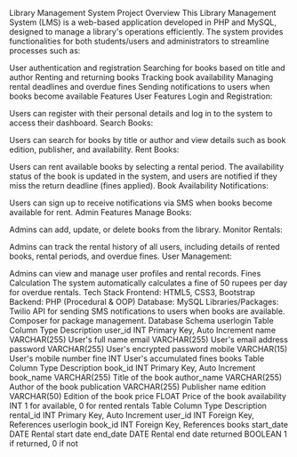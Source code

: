 Library Management System
Project Overview
This Library Management System (LMS) is a web-based application developed in PHP and MySQL, designed to manage a library's operations efficiently. The system provides functionalities for both students/users and administrators to streamline processes such as:

User authentication and registration
Searching for books based on title and author
Renting and returning books
Tracking book availability
Managing rental deadlines and overdue fines
Sending notifications to users when books become available
Features
User Features
Login and Registration:

Users can register with their personal details and log in to the system to access their dashboard.
Search Books:

Users can search for books by title or author and view details such as book edition, publisher, and availability.
Rent Books:

Users can rent available books by selecting a rental period. The availability status of the book is updated in the system, and users are notified if they miss the return deadline (fines applied).
Book Availability Notifications:

Users can sign up to receive notifications via SMS when books become available for rent.
Admin Features
Manage Books:

Admins can add, update, or delete books from the library.
Monitor Rentals:

Admins can track the rental history of all users, including details of rented books, rental periods, and overdue fines.
User Management:

Admins can view and manage user profiles and rental records.
Fines Calculation
The system automatically calculates a fine of 50 rupees per day for overdue rentals.
Tech Stack
Frontend: HTML5, CSS3, Bootstrap
Backend: PHP (Procedural & OOP)
Database: MySQL
Libraries/Packages:
Twilio API for sending SMS notifications to users when books are available.
Composer for package management.
Database Schema
userlogin Table
Column	Type	Description
user_id	INT	Primary Key, Auto Increment
name	VARCHAR(255)	User's full name
email	VARCHAR(255)	User's email address
password	VARCHAR(255)	User's encrypted password
mobile	VARCHAR(15)	User's mobile number
fine	INT	User's accumulated fines
books Table
Column	Type	Description
book_id	INT	Primary Key, Auto Increment
book_name	VARCHAR(255)	Title of the book
author_name	VARCHAR(255)	Author of the book
publication	VARCHAR(255)	Publisher name
edition	VARCHAR(50)	Edition of the book
price	FLOAT	Price of the book
availability	INT	1 for available, 0 for rented
rentals Table
Column	Type	Description
rental_id	INT	Primary Key, Auto Increment
user_id	INT	Foreign Key, References userlogin
book_id	INT	Foreign Key, References books
start_date	DATE	Rental start date
end_date	DATE	Rental end date
returned	BOOLEAN	1 if returned, 0 if not
